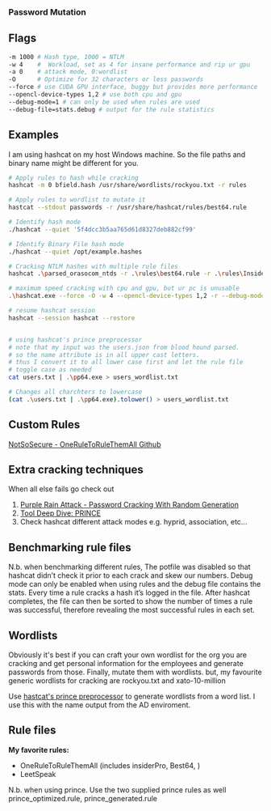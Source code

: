 ### Password Mutation
## Flags
```bash
-m 1000 # Hash type, 1000 = NTLM
-w 4    #  Workload, set as 4 for insane performance and rip ur gpu
-a 0    # attack mode, 0:wordlist
-O      # Optimize for 32 characters or less passwords
--force # use CUDA GPU interface, buggy but provides more performance
--opencl-device-types 1,2 # use both cpu and gpu
--debug-mode=1 # can only be used when rules are used
--debug-file=stats.debug # output for the rule statistics
```


## Examples
I am using hashcat on my host Windows machine. So the file paths and binary name might be different for you.

```bash
# Apply rules to hash while cracking
hashcat -m 0 bfield.hash /usr/share/wordlists/rockyou.txt -r rules

# Apply rules to wordlist to mutate it 
hastcat --stdout passwords -r /usr/share/hashcat/rules/best64.rule

# Identify hash mode
./hashcat --quiet '5f4dcc3b5aa765d61d8327deb882cf99'

# Identify Binary File hash mode
./hashcat --quiet /opt/example.hashes

# Cracking NTLM hashes with multiple rule files
hashcat .\parsed_orasocom_ntds -r .\rules\best64.rule -r .\rules\InsidePro-PasswordsPro.rule -r .\rules\combinator.rule -r .\rules\generated2.rule -r .\rules\rockyou-30000.rule -m 1000 .\xato-net-10-million-passwords.txt --username

# maximum speed cracking with cpu and gpu, but ur pc is unusable
.\hashcat.exe --force -O -w 4 --opencl-device-types 1,2 -r --debug-mode=1 --debug-file=stats.debug .\rules\OneRuleToRuleThemAll.rule parsed_ntds.dit

# resume hashcat session
hashcat --session hashcat --restore


# using hashcat's prince preprocessor
# note that my input was the users.json from blood hound parsed.
# so the name attribute is in all upper cast letters.
# thus I convert it to all lower case first and let the rule file
# toggle case as needed
cat users.txt | .\pp64.exe > users_wordlist.txt

# Changes all charchters to lowercase
(cat .\users.txt | .\pp64.exe).tolower() > users_wordlist.txt
```


## Custom Rules
[NotSoSecure - OneRuleToRuleThemAll Github](https://github.com/NotSoSecure/password_cracking_rules)


## Extra cracking techniques
When all else fails go check out
1. [Purple Rain Attack - Password Cracking With Random Generation](https://www.netmux.com/blog/purple-rain-attack)
2. [Tool Deep Dive: PRINCE](https://reusablesec.blogspot.com/2014/12/tool-deep-dive-prince.html)
3. Check hashcat different attack modes e.g. hyprid, association, etc...

## Benchmarking rule files
N.b. when benchmarking different rules, The potfile was disabled so that hashcat didn’t check it prior to each crack and skew our numbers. Debug mode can only be enabled when using rules and the debug file contains the stats. Every time a rule cracks a hash it’s logged in the file. After hashcat completes, the file can then be sorted to show the number of times a rule was successful, therefore revealing the most successful rules in each set.

## Wordlists
Obviously it's best if you can craft your own wordlist for the org you are cracking and get personal information for the employees and generate passwords from those. Finally, mutate them with wordlists.
but, my favourite generic  wordlists for cracking  are rockyou.txt and xato-10-million

Use [hastcat's prince preprocessor](https://github.com/hashcat/princeprocessor) to generate wordlists from a word list. I use this with the name output from the AD enviroment.

## Rule files
**My favorite rules:**
- OneRuleToRuleThemAll (includes insiderPro, Best64, )
- LeetSpeak

N.b. when using prince. Use the two supplied prince rules as well
prince_optimized.rule, prince_generated.rule